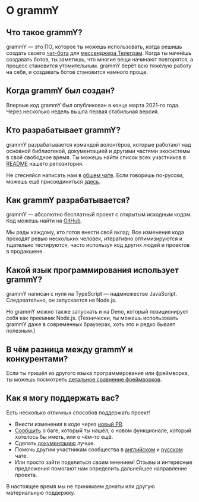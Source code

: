 # О grammY

## Что такое grammY?

grammY — это ПО, которое ты можешь использовать, когда решишь создать своего [чат-бота](https://core.telegram.org/bots) для [мессенджера Телеграм](https://telegram.org).
Когда ты начнёшь создавать ботов, ты заметишь, что многие вещи начинают повторятся, а процесс становится утомительным. 
grammY берёт всю тяжёлую работу на себя, и создавать ботов становится намного проще.

## Когда grammY был создан?

Впервые код grammY был опубликован в конце марта 2021-го года.
Через несколько недель вышла первая стабильная версия.

## Кто разрабатывает grammY?

grammY разрабатывается командой волонтёров, которые работают над основной библиотекой, документацией и другими частями экосистемы в своё свободное время.
Ты можешь найти список всех участников в [README](https://github.com/grammyjs/grammY#contributors-) нашего репозитория.

Не стесняйся написать нам в [общем чате](https://t.me/grammyjs).
Если говоришь по-русски, можешь ещё присоединиться [здесь](https://t.me/grammyjs_ru).

## Как grammY разрабатывается?

grammY — абсолютно бесплатный проект с открытым исходным кодом.
Код можешь найти на [GitHub](https://github.com/grammyjs/grammY).

Мы рады каждому, кто готов внести свой вклад.
Все изменения кода проходят ревью нескольких человек, итеративно оптимизируются и тщательно тестируются, часто используя код других людей и проектов в продакшене.

## Какой язык программирования использует grammY?

grammY написан с нуля на TypeScript — надмножестве JavaScript.
Следовательно, он запускается на Node.js.

Но grammY можно также запускать и на Deno, который позиционирует себя как преемник Node.js.
(Технически, ты можешь использовать grammY даже в современных браузерах, хоть это и редко бывает полезным.)

## В чём разница между grammY и конкурентами?

Если ты пришёл из другого языка программирования или фреймворка, ты можешь посмотреть [детальное сравнение фреймворков](./comparison.md).

## Как я могу поддержать вас?

Есть несколько отличных способов поддержать проект!

- Внести изменения в коде через [новый PR](https://github.com/grammyjs/grammY/pulls).
- [Сообщить](https://github.com/grammyjs/grammY/issues/new) о баге, который ты нашёл, о новом функционале, который хотелось бы иметь, или о чём-то ещё.
- Сделать [документацию](https://github.com/grammyjs/website) лучше.
- Помочь другим участникам сообщества в [английском](https://t.me/grammyjs) и [русском](https://t.me/grammyjs_ru) чате.
- Или просто зайти поделиться своим мнением!
  Отзывы и интересные предложения помогают нам определить дальнейшее направление проекта.

В настоящее время мы не принимаем донаты или другую материальную поддержку.
